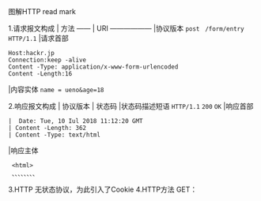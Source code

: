 图解HTTP read mark

1.请求报文构成
   |   方法     ——               |   URI ——————                 |协议版本
`post ` `/form/entry` ` HTTP/1.1`
|请求首部
```
Host:hackr.jp
Connection:keep -alive
Content -Type: application/x-www-form-urlencoded
Content -Length:16
```
 |内容实体
`name = ueno&age=18`

2.响应报文构成
   |  协议版本  |  状态码  |状态码描述短语
 `HTTP/1.1`  `200`    `OK`
|响应首部
```
|  Date: Tue, 10 Iul 2018 11:12:20 GMT
| Content -Length: 362
| Content -Type: text/html 
```
|响应主体
```
 <html> 
 、、、、、、、、
```              
3.HTTP 无状态协议，为此引入了Cookie
4.HTTP方法
GET：                                                                                         




